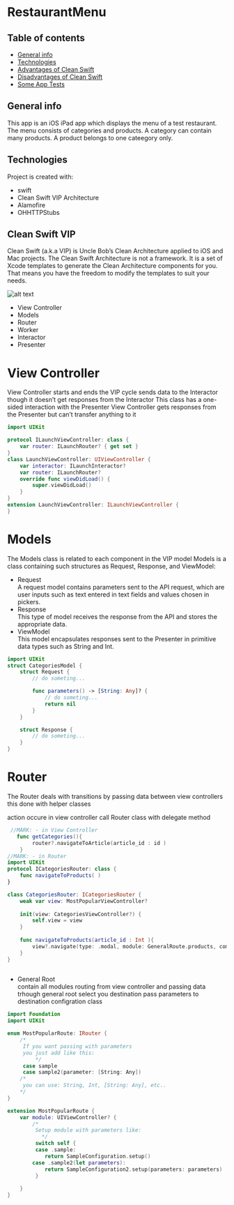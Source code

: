 # RestaurantMenu

## Table of contents
* [General info](#general-info)
* [Technologies](#technologies)
* [Advantages of Clean Swift](#Advantages-of-Clean-Swift)
* [Disadvantages of Clean Swift](#Disadvantages-of-Clean-Swift)
* [Some App Tests ](#Some-App-tests)

## General info
This app is an iOS iPad app which displays the menu of a test restaurant. The menu consists of
categories and products. A category can contain many products. A product belongs to one
cateegory only.
	
## Technologies
Project is created with:
* swift 
* Clean Swift VIP Architecture
* Alamofire
* OHHTTPStubs
	
## Clean Swift VIP

Clean Swift (a.k.a VIP) is Uncle Bob’s Clean Architecture applied to iOS and Mac projects. The Clean Swift Architecture is not a framework. It is a set of Xcode templates to generate the Clean Architecture components for you. That means you have the freedom to modify the templates to suit your needs.

![alt text](https://rubygarage.s3.amazonaws.com/uploads/article_image/file/1798/clean-swift-2x.png)

* View Controller
* Models
* Router
* Worker
* Interactor
* Presenter

# View Controller
View Controller starts and ends the VIP cycle
sends data to the Interactor
though it doesn’t get responses from the Interactor
This class has a one-sided interaction with the Presenter 
View Controller gets responses from the Presenter but can’t transfer anything to it
```swift
import UIKit

protocol ILaunchViewController: class {
	var router: ILaunchRouter? { get set }
}
class LaunchViewController: UIViewController {
	var interactor: ILaunchInteractor?
	var router: ILaunchRouter?
    override func viewDidLoad() {
        super.viewDidLoad()
    }   
}
extension LaunchViewController: ILaunchViewController {
}
```
# Models
The Models class is related to each component in the VIP model
 Models is a class containing such structures as Request, Response, and ViewModel:

* Request <br/>
A request model contains parameters sent to the API request, which are user inputs such as text entered in text fields and values chosen in pickers.
* Response <br/>
This type of model receives the response from the API and stores the appropriate data.
* ViewModel <br/>
This model encapsulates responses sent to the Presenter in primitive data types such as String and Int.
```swift
import UIKit
struct CategoriesModel {	
	struct Request {
		// do someting...

		func parameters() -> [String: Any]? {
			// do someting...
			return nil
		}
	}

	struct Response {
		// do someting...
	}
}
```
# Router
The Router deals with transitions by passing data between view controllers
this done with helper classes 

action occure in view controller call Router class with delegate method
```swift
 //MARK: - in View Controller 
   func getCategories(){
        router?.navigateToArticle(article_id : id )
    }
//MARK: - in Router
import UIKit
protocol ICategoriesRouter: class {
	func navigateToProducts( )
}

class CategoriesRouter: ICategoriesRouter {	
	weak var view: MostPopularViewController?
	
	init(view: CategoriesViewController?) {
		self.view = view
	}
	
	func navigateToProducts(article_id : Int ){
        view?.navigate(type: .modal, module: GeneralRoute.products, completion: nil)
    }
}
  
```

* General Root <br/>
contain all modules 
routing from view controller and passing data trhough general root 
select you destination 
pass parameters to destination configration class 

```swift
import Foundation
import UIKit

enum MostPopularRoute: IRouter {
    /*
     If you want passing with parameters
     you just add like this:
         */
     case sample
     case sample2(parameter: [String: Any])
    /*
     you can use: String, Int, [String: Any], etc..
    */
}

extension MostPopularRoute {
    var module: UIViewController? {
        /*
         Setup module with parameters like:
           */
         switch self {
         case .sample:
            return SampleConfiguration.setup()
        case .sample2(let parameters):
            return SampleConfiguration2.setup(parameters: parameters)
         }
  
    }
}
```
